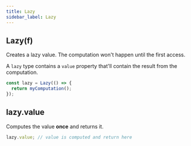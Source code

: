 ```yaml
---
title: Lazy
sidebar_label: Lazy
---
```


## Lazy(f)

Creates a lazy value. The computation won't happen until the first access.

A `lazy` type contains a `value` property that'll contain the result from the computation.

```ts
const lazy = Lazy(() => {
  return myComputation();
});
```

## lazy.value

Computes the value **once** and returns it.

```ts
lazy.value; // value is computed and return here
```
